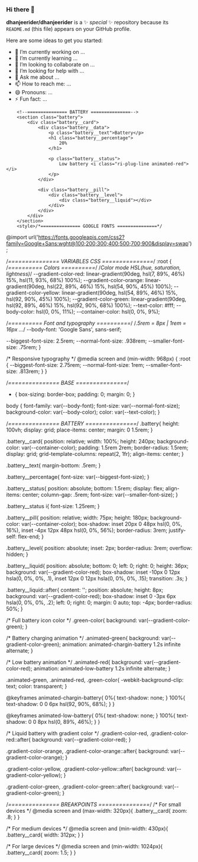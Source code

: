 ### Hi there 👋

**dhanjeerider/dhanjeerider** is a ✨ _special_ ✨ repository because its `README.md` (this file) appears on your GitHub profile.

Here are some ideas to get you started:

- 🔭 I’m currently working on ...
- 🌱 I’m currently learning ...
- 👯 I’m looking to collaborate on ...
- 🤔 I’m looking for help with ...
- 💬 Ask me about ...
- 📫 How to reach me: ...
- 😄 Pronouns: ...
- ⚡ Fun fact: ...


<!DOCTYPE html>
<html lang="en">
<head>
   <meta charset="UTF-8">
   <title>Page title</title>
</head>
<body>
           <!--=============== REMIXICONS ===============-->
        <link href="https://cdn.jsdelivr.net/npm/remixicon@2.5.0/fonts/remixicon.css" rel="stylesheet">

        <!--=============== BATTERY ===============-->
        <section class="battery">
            <div class="battery__card">
                <div class="battery__data">
                    <p class="battery__text">Battery</p>
                    <h1 class="battery__percentage">
                        20%
                    </h1>

                    <p class="battery__status">
                        Low battery <i class="ri-plug-line animated-red"></i>
                    </p>
                </div>

                <div class="battery__pill">
                    <div class="battery__level">
                        <div class="battery__liquid"></div>
                    </div>
                </div>
            </div>
        </section>
        <style>/*=============== GOOGLE FONTS ===============*/
@import url('https://fonts.googleapis.com/css2?family=Google+Sans:wght@100;200;300;400;500;700;900&display=swap');

/*=============== VARIABLES CSS ===============*/
:root {
  /*========== Colors ==========*/
  /*Color mode HSL(hue, saturation, lightness)*/
  --gradient-color-red: linear-gradient(90deg, 
                          hsl(7, 89%, 46%) 15%,
                          hsl(11, 93%, 68%) 100%);
  --gradient-color-orange: linear-gradient(90deg, 
                           hsl(22, 89%, 46%) 15%,
                           hsl(54, 90%, 45%) 100%);
  --gradient-color-yellow: linear-gradient(90deg, 
                           hsl(54, 89%, 46%) 15%,
                           hsl(92, 90%, 45%) 100%);
  --gradient-color-green: linear-gradient(90deg, 
                          hsl(92, 89%, 46%) 15%,
                          hsl(92, 90%, 68%) 100%);
  --text-color: #fff;
  --body-color: hsl(0, 0%, 11%);
  --container-color: hsl(0, 0%, 9%);

  /*========== Font and typography ==========*/
  /*.5rem = 8px | 1rem = 16px ...*/
  --body-font: 'Google Sans', sans-serif;

  --biggest-font-size: 2.5rem;
  --normal-font-size: .938rem;
  --smaller-font-size: .75rem;
}

/* Responsive typography */
@media screen and (min-width: 968px) {
  :root {
    --biggest-font-size: 2.75rem;
    --normal-font-size: 1rem;
    --smaller-font-size: .813rem;
  }
}

/*=============== BASE ===============*/
* {
  box-sizing: border-box;
  padding: 0;
  margin: 0;
}

body {
  font-family: var(--body-font);
  font-size: var(--normal-font-size);
  background-color: var(--body-color);
  color: var(--text-color);
}

/*=============== BATTERY ===============*/
.battery{
    height: 100vh;
    display: grid;
    place-items: center;
    margin: 0 1.5rem;
}

.battery__card{
    position: relative;
    width: 100%;
    height: 240px;
    background-color: var(--container-color);
    padding: 1.5rem 2rem;
    border-radius: 1.5rem;
    display: grid;
    grid-template-columns: repeat(2, 1fr);
    align-items: center;
}

.battery__text{
    margin-bottom: .5rem;
}

.battery__percentage{
    font-size: var(--biggest-font-size);
}

.battery__status{
    position: absolute;
    bottom: 1.5rem;
    display: flex;
    align-items: center;
    column-gap: .5rem;
    font-size: var(--smaller-font-size);
}

.battery__status i{
    font-size: 1.25rem;
}

.battery__pill{
    position: relative;
    width: 75px;
    height: 180px;
    background-color: var(--container-color);
    box-shadow: inset 20px 0 48px hsl(0, 0%, 16%),
                inset -4px 12px 48px hsl(0, 0%, 56%);
    border-radius: 3rem;
    justify-self: flex-end;
}

.battery__level{
    position: absolute;
    inset: 2px;
    border-radius: 3rem;
    overflow: hidden;
}

.battery__liquid{
    position: absolute;
    bottom: 0;
    left: 0;
    right: 0;
    height: 36px;
    background: var(--gradient-color-red);
    box-shadow: inset -10px 0 12px hsla(0, 0%, 0%, .1),
                inset 12px 0 12px hsla(0, 0%, 0%, .15);
    transition: .3s;
}

.battery__liquid::after{
    content: '';
    position: absolute;
    height: 8px;
    background: var(--gradient-color-red);
    box-shadow: inset 0 -3px 6px hsla(0, 0%, 0%, .2);
    left: 0;
    right: 0;
    margin: 0 auto;
    top: -4px;
    border-radius: 50%;
}

/* Full battery icon color */
.green-color{
    background: var(--gradient-color-green);
}

/* Battery charging animation */
.animated-green{
    background: var(--gradient-color-green);
    animation: animated-chargin-battery 1.2s infinite alternate;
}

/* Low battery animation */
.animated-red{
    background: var(--gradient-color-red);
    animation: animated-low-battery 1.2s infinite alternate;
}

.animated-green,
.animated-red,
.green-color{
    -webkit-background-clip: text;
    color: transparent;
}

@keyframes animated-chargin-battery{
    0%{
        text-shadow: none;
    }
    100%{
        text-shadow: 0 0 6px hsl(92, 90%, 68%);
    }
}

@keyframes animated-low-battery{
    0%{
        text-shadow: none;
    }
    100%{
        text-shadow: 0 0 8px hsl(0, 89%, 46%);
    }
}

/* Liquid battery with gradient color */
.gradient-color-red,
.gradient-color-red::after{
    background: var(--gradient-color-red);
}

.gradient-color-orange,
.gradient-color-orange::after{
    background: var(--gradient-color-orange);
}

.gradient-color-yellow,
.gradient-color-yellow::after{
    background: var(--gradient-color-yellow);
}

.gradient-color-green,
.gradient-color-green::after{
    background: var(--gradient-color-green);
}

/*=============== BREAKPOINTS ===============*/
/* For small devices */
@media screen and (max-width: 320px){
    .battery__card{
        zoom: .8;
    }
}

/* For medium devices */
@media screen and (min-width: 430px){
    .battery__card{
        width: 312px;
    }
}

/* For large devices */
@media screen and (min-width: 1024px){
    .battery__card{
        zoom: 1.5;
    }
}</style>
<script>
   /*=============== BATTERY ===============*/
initBattery()

function initBattery(){
    const batteryLiquid = document.querySelector('.battery__liquid'),
          batteryStatus = document.querySelector('.battery__status'),
          batteryPercentage = document.querySelector('.battery__percentage')
    
    navigator.getBattery().then((batt) =>{
        updateBattery = () =>{
            /* 1. We update the number level of the battery */
            let level = Math.floor(batt.level * 100)
            batteryPercentage.innerHTML = level+ '%'

            /* 2. We update the background level of the battery */
            batteryLiquid.style.height = `${parseInt(batt.level * 100)}%`

            /* 3. We validate full battery, low battery and if it is charging or not */
            if(level == 100){ /* We validate if the battery is full */
                batteryStatus.innerHTML = `Full battery <i class="ri-battery-2-fill green color"></i>`
                batteryLiquid.style.height = `103%` /* To hide the ellipse */
            }
            else if(level <= 20 &! batt.charging){ /* We validate if the battery is low */
                batteryStatus.innerHTML = `Low battery <i class="ri-plug-line animated-red"></i>`
            }
            else if(batt.charging){ /* We validate if the battery is charging */
                batteryStatus.innerHTML = `Charging... <i class="ri-flashlight-line animated-green"></i>`
            }
            else{ /* If it's not loading, don't show anything. */
                batteryStatus.innerHTML = ''
            }

            /* 4. We change the colors of the battery and remove the other colors */
            if(level <= 20){
                batteryLiquid.classList.add('gradient-color-red')
                batteryLiquid.classList.remove('gradient-color-orange', 'gradient-color-yellow','gradient-color-green')
            }
            else if(level <= 40){
                batteryLiquid.classList.add('gradient-color-orange')
                batteryLiquid.classList.remove('gradient-color-red', 'gradient-color-yellow','gradient-color-green')
            }
            else if(level <= 80){
                batteryLiquid.classList.add('gradient-color-yellow')
                batteryLiquid.classList.remove('gradient-color-red', 'gradient-color-orange','gradient-color-green')
            }
            else{
                batteryLiquid.classList.add('gradient-color-green')
                batteryLiquid.classList.remove('gradient-color-red', 'gradient-color-orange','gradient-color-yellow')
            }
        }
        updateBattery()

        /* 5. Battery status events */
        batt.addEventListener('charginchange', () => {updateBattery()})
        batt.addEventListener('levelchange', () => {updateBattery()})
    })      
}
</script>
</body>
</html>
